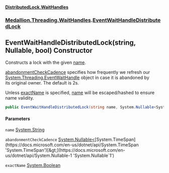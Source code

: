 #### [DistributedLock.WaitHandles](README.md 'README')
### [Medallion.Threading.WaitHandles](Medallion.Threading.WaitHandles.md 'Medallion.Threading.WaitHandles').[EventWaitHandleDistributedLock](EventWaitHandleDistributedLock.md 'Medallion.Threading.WaitHandles.EventWaitHandleDistributedLock')

## EventWaitHandleDistributedLock(string, Nullable<TimeSpan>, bool) Constructor

Constructs a lock with the given [name](EventWaitHandleDistributedLock..ctor.2Tva732RJcbYY7yOGc2Dtg.md#Medallion.Threading.WaitHandles.EventWaitHandleDistributedLock.EventWaitHandleDistributedLock(string,System.Nullable_System.TimeSpan_,bool).name 'Medallion.Threading.WaitHandles.EventWaitHandleDistributedLock.EventWaitHandleDistributedLock(string, System.Nullable<System.TimeSpan>, bool).name').  
  
[abandonmentCheckCadence](EventWaitHandleDistributedLock..ctor.2Tva732RJcbYY7yOGc2Dtg.md#Medallion.Threading.WaitHandles.EventWaitHandleDistributedLock.EventWaitHandleDistributedLock(string,System.Nullable_System.TimeSpan_,bool).abandonmentCheckCadence 'Medallion.Threading.WaitHandles.EventWaitHandleDistributedLock.EventWaitHandleDistributedLock(string, System.Nullable<System.TimeSpan>, bool).abandonmentCheckCadence') specifies how frequently we refresh our [System.Threading.EventWaitHandle](https://docs.microsoft.com/en-us/dotnet/api/System.Threading.EventWaitHandle 'System.Threading.EventWaitHandle') object in case it is abandoned by  
its original owner. The default is 2s.  
  
Unless [exactName](EventWaitHandleDistributedLock..ctor.2Tva732RJcbYY7yOGc2Dtg.md#Medallion.Threading.WaitHandles.EventWaitHandleDistributedLock.EventWaitHandleDistributedLock(string,System.Nullable_System.TimeSpan_,bool).exactName 'Medallion.Threading.WaitHandles.EventWaitHandleDistributedLock.EventWaitHandleDistributedLock(string, System.Nullable<System.TimeSpan>, bool).exactName') is specified, [name](EventWaitHandleDistributedLock..ctor.2Tva732RJcbYY7yOGc2Dtg.md#Medallion.Threading.WaitHandles.EventWaitHandleDistributedLock.EventWaitHandleDistributedLock(string,System.Nullable_System.TimeSpan_,bool).name 'Medallion.Threading.WaitHandles.EventWaitHandleDistributedLock.EventWaitHandleDistributedLock(string, System.Nullable<System.TimeSpan>, bool).name') will be escaped/hashed to ensure name validity.

```csharp
public EventWaitHandleDistributedLock(string name, System.Nullable<System.TimeSpan> abandonmentCheckCadence=null, bool exactName=false);
```
#### Parameters

<a name='Medallion.Threading.WaitHandles.EventWaitHandleDistributedLock.EventWaitHandleDistributedLock(string,System.Nullable_System.TimeSpan_,bool).name'></a>

`name` [System.String](https://docs.microsoft.com/en-us/dotnet/api/System.String 'System.String')

<a name='Medallion.Threading.WaitHandles.EventWaitHandleDistributedLock.EventWaitHandleDistributedLock(string,System.Nullable_System.TimeSpan_,bool).abandonmentCheckCadence'></a>

`abandonmentCheckCadence` [System.Nullable&lt;](https://docs.microsoft.com/en-us/dotnet/api/System.Nullable-1 'System.Nullable`1')[System.TimeSpan](https://docs.microsoft.com/en-us/dotnet/api/System.TimeSpan 'System.TimeSpan')[&gt;](https://docs.microsoft.com/en-us/dotnet/api/System.Nullable-1 'System.Nullable`1')

<a name='Medallion.Threading.WaitHandles.EventWaitHandleDistributedLock.EventWaitHandleDistributedLock(string,System.Nullable_System.TimeSpan_,bool).exactName'></a>

`exactName` [System.Boolean](https://docs.microsoft.com/en-us/dotnet/api/System.Boolean 'System.Boolean')